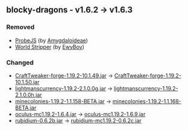 ## blocky-dragons - v1.6.2 -> v1.6.3

### Removed

  * [ProbeJS](https://www.curseforge.com/minecraft/mc-mods/probejs) (by [Amygdaloideae](https://www.curseforge.com/members/Amygdaloideae/projects))
  * [World Stripper](https://www.curseforge.com/minecraft/mc-mods/world-stripper) (by [EwyBoy](https://www.curseforge.com/members/EwyBoy/projects))

### Changed

  * [CraftTweaker-forge-1.19.2-10.1.49.jar](https://www.curseforge.com/minecraft/mc-mods/crafttweaker/files/4675938) -> [CraftTweaker-forge-1.19.2-10.1.50.jar](https://www.curseforge.com/minecraft/mc-mods/crafttweaker/files/4764852)
  * [lightmanscurrency-1.19.2-2.1.0.0g.jar](https://www.curseforge.com/minecraft/mc-mods/lightmans-currency/files/4703272) -> [lightmanscurrency-1.19.2-2.1.0.0h.jar](https://www.curseforge.com/minecraft/mc-mods/lightmans-currency/files/4763732)
  * [minecolonies-1.19.2-1.1.158-BETA.jar](https://www.curseforge.com/minecraft/mc-mods/minecolonies/files/4755029) -> [minecolonies-1.19.2-1.1.168-BETA.jar](https://www.curseforge.com/minecraft/mc-mods/minecolonies/files/4764875)
  * [oculus-mc1.19.2-1.6.4.jar](https://www.curseforge.com/minecraft/mc-mods/oculus/files/4578731) -> [oculus-mc1.19.2-1.6.9.jar](https://www.curseforge.com/minecraft/mc-mods/oculus/files/4763262)
  * [rubidium-0.6.2b.jar](https://www.curseforge.com/minecraft/mc-mods/rubidium/files/4568727) -> [rubidium-mc1.19.2-0.6.2c.jar](https://www.curseforge.com/minecraft/mc-mods/rubidium/files/4763255)

